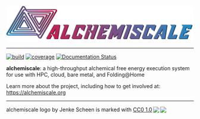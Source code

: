 ![alchemiscale](docs/assets/logo/logo_full_horizontal_inverted.png)

---

[![build](https://github.com/OpenFreeEnergy/alchemiscale/actions/workflows/ci-integration.yml/badge.svg)](https://github.com/OpenFreeEnergy/alchemiscale/actions/workflows/ci-integration.yml)
[![coverage](https://codecov.io/gh/OpenFreeEnergy/alchemiscale/branch/main/graph/badge.svg)](https://codecov.io/gh/OpenFreeEnergy/alchemiscale)
[![Documentation Status](https://readthedocs.org/projects/alchemiscale/badge/?version=latest)](https://alchemiscale.readthedocs.io/en/latest/?badge=latest)


**alchemiscale**: a high-throughput alchemical free energy execution system for use with HPC, cloud, bare metal, and Folding@Home

Learn more about the project, including how to get involved at: https://alchemiscale.org


---
<p xmlns:cc="http://creativecommons.org/ns#" xmlns:dct="http://purl.org/dc/terms/"><span property="dct:title">alchemiscale logo</span> by <span property="cc:attributionName">Jenke Scheen</span> is marked with <a href="http://creativecommons.org/publicdomain/zero/1.0?ref=chooser-v1" target="_blank" rel="license noopener noreferrer" style="display:inline-block;">CC0 1.0<img style="height:22px!important;margin-left:3px;vertical-align:text-bottom;" src="https://mirrors.creativecommons.org/presskit/icons/cc.svg?ref=chooser-v1"><img style="height:22px!important;margin-left:3px;vertical-align:text-bottom;" src="https://mirrors.creativecommons.org/presskit/icons/zero.svg?ref=chooser-v1"></a></p> 
